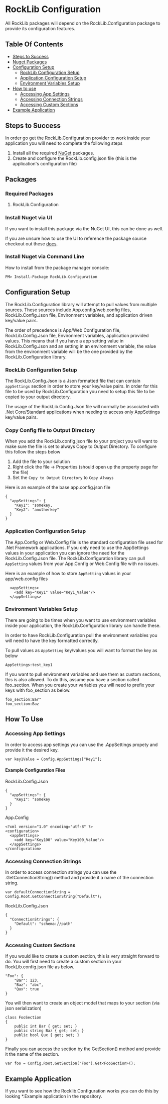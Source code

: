 # RockLib Configuration
All RockLib packages will depend on the RockLib.Configuration package to provide its configuration features.

## Table Of Contents
* [Steps to Success](#steps-to-success)
* [Nuget Packages](#packages)
* [Configuration Setup](#configuration-setup)
  * [RockLib Configuration Setup](#rockLib-configuration-setup)
  * [Application Configuration Setup](#application-configuration-setup)
  * [Environment Variables Setup](#environment-variables-setup)
* [How to use](#how-to-use)
  * [Accessing App Settings](#accessing-app-settings)
  * [Accessing Connection Strings](#accessing-connection-strings)
  * [Accessing Custom Sections](#accessing-custom-sections)
* [Example Application](#example-application)

## Steps to Success
In order go get the RockLib.Configuration provider to work inside your application you will need to complete the following steps

1. Install all the required [NuGet](#packages) packages.
2. Create and configure the RockLib.config.json file (this is the application's configuration file)

## Packages 

### Required Packages
1. RockLib.Configuration

### Install Nuget via UI
If you want to install this package via the NuGet UI, this can be done as well. 

If you are unsure how to use the UI to reference the package source checkout out these [docs](https://docs.microsoft.com/en-us/nuget/tools/package-manager-ui#package-sources).

### Install Nuget via Command Line

How to install from the package manager console:

```
PM> Install-Package RockLib.Configuration
```

## Configuration Setup
The RockLib.Configuration library will attempt to pull values from multiple sources.  These sources include App.config/web.config files, RockLib.Config.Json file, Environment variables, and application driven key/value pairs.

The order of precedence is App/Web Configuration file, RockLib.Config.Json file, Environment variables, application provided values.  This means that if you have a app setting value in RockLib.Config.Json and an setting in an environment variable, the value from the environment variable will be the one provided by the RockLib.Configuration library.

### RockLib Configuration Setup
The RockLib.Config.Json is a Json formatted file that can contain `appSettings` section in order to store your key/value pairs.  In order for this file to be used by RockLib.Configuration you need to setup this file to be copied to your output directory.

The usage of the RockLib.Config.Json file will normally be associated with .Net Core/Standard applications when needing to access only AppSettings key/value pairs.

### Copy Config file to Output Directory
When you add the RockLib.config.json file to your project you will want to make sure the file is set to always Copy to Output Directory.  To configure this follow the steps below

1. Add the file to your solution
2. Right click the file -> Properties (should open up the property page for the file)
3. Set the `Copy to Output Directory` to `Copy Always`

Here is an example of the base app.config.json file
```
{
  "appSettings": {
    "Key1": "somekey,
    "Key2": "anotherkey"
  }
}

```

### Application Configuration Setup
The App.Config or Web.Config file is the standard configuration file used for .Net Framework applications.  If you only need to use the AppSettings values in your application you can ignore the need for the RockLib.Config.Json file.  The RockLib.Configuration library can pull `AppSetting` values from your App.Config or Web.Config file with no issues.

Here is an example of how to store `AppSetting` values in your app/web.config files
```
  <appSettings>
    <add key="Key1" value="Key1_Value"/>
  </appSettings>
```

### Environment Variables Setup
There are going to be times when you want to use environment variables inside your application, the RockLib.Configuration library can handle these.

In order to have RockLib.Configuration pull the environment variables you will need to have the key formatted correctly.

To pull values as `AppSetting` key/values you will want to format the key as below
```
AppSettings:test_key1
```

If you want to pull environment variables and use them as custom sections, this is also allowed.  To do this, assume you have a section called foo_section.  When you create your variables you will need to prefix your keys with foo_section as below.

```
foo_section:Bar"
foo_section:Baz
```


## How To Use

### Accessing App Settings
In order to access app settings you can use the .AppSettings propety and provide it the desired key.

```
var key1Value = Config.AppSettings["Key1"];
```

#### Example Configuration Files

RockLib.Config.Json
```
{
  "appSettings": {
    "Key1": "somekey
  }
}
```

App.Config
```
<?xml version="1.0" encoding="utf-8" ?>
<configuration>
  <appSettings>
    <add key="Key100" value="Key100_Value"/>
  </appSettings>
</configuration>
```

### Accessing Connection Strings
In order to access connection strings you can use the .GetConnectionString() method and provide it a name of the connection string.

```
var defaultConnectionString = Config.Root.GetConnectionString("Default");
```


RockLib.Config.Json
```
{
  "ConnectionStrings": {
    "Default": "schema://path"
  }
}
```

### Accessing Custom Sections
If you would like to create a custom section, this is very straight forward to do.  You will first need to create a custom section in your RockLib.config.json file as below.

```
"Foo": {
    "Bar": 123,
    "Baz": "abc",
    "Qux": true
}
```

You will then want to create an object model that maps to your section (via json serialization)

```
class FooSection
{
    public int Bar { get; set; }
    public string Baz { get; set; }
    public bool Qux { get; set; }
}
```

Finally you can access the section by the GetSection() method and provide it the name of the section.

```
var foo = Config.Root.GetSection("Foo").Get<FooSection>();
```

## Example Application
If you want to see how the Rocklib.Configuration works you can do this by looking *.Example application in the repository.